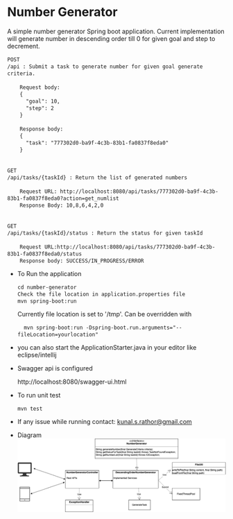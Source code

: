 # Number Generator

A simple number generator Spring boot application. Current implementation will 
generate number in descending order till 0 for given goal and step to decrement.

    POST
    /api : Submit a task to generate number for given goal generate criteria.
        
        Request body:
        {
          "goal": 10,
          "step": 2
        }
        
        Response body:
        {
          "task": "777302d0-ba9f-4c3b-83b1-fa0837f8eda0"
        }
    
    
    GET 
    /api/tasks/{taskId} : Return the list of generated numbers
    
        Request URL: http://localhost:8080/api/tasks/777302d0-ba9f-4c3b-83b1-fa0837f8eda0?action=get_numlist
        Response Body: 10,8,6,4,2,0             
    
    
    GET
    /api/tasks/{taskId}/status : Return the status for given taskId
    
        Request URL:http://localhost:8080/api/tasks/777302d0-ba9f-4c3b-83b1-fa0837f8eda0/status
        Response body: SUCCESS/IN_PROGRESS/ERROR

- To Run the application
    ```
    cd number-generator
    Check the file location in application.properties file
    mvn spring-boot:run
    ```
  Currently file location is set to '/tmp'. Can be overridden with
  ```
    mvn spring-boot:run -Dspring-boot.run.arguments="--fileLocation=yourlocation"
   ```
- you can also start the ApplicationStarter.java in your editor like eclipse/intellij

- Swagger api is configured

    http://localhost:8080/swagger-ui.html

- To run unit test
    ```
    mvn test
    ```
- If any issue while running contact: kunal.s.rathor@gmail.com

- Diagram
![Screenshot](Number-generator.png)

